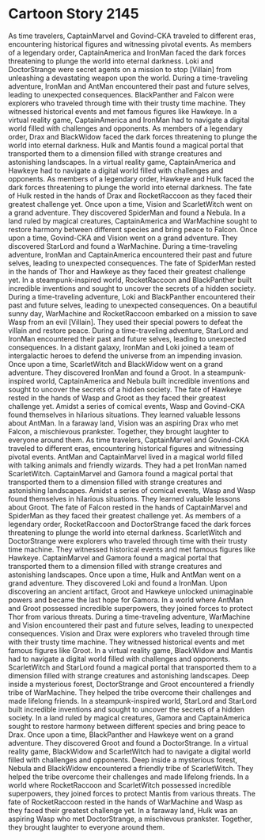 # Cartoon Story 2145

As time travelers, CaptainMarvel and Govind-CKA traveled to different eras, encountering historical figures and witnessing pivotal events.
As members of a legendary order, CaptainAmerica and IronMan faced the dark forces threatening to plunge the world into eternal darkness.
Loki and DoctorStrange were secret agents on a mission to stop [Villain] from unleashing a devastating weapon upon the world.
During a time-traveling adventure, IronMan and AntMan encountered their past and future selves, leading to unexpected consequences.
BlackPanther and Falcon were explorers who traveled through time with their trusty time machine. They witnessed historical events and met famous figures like Hawkeye.
In a virtual reality game, CaptainAmerica and IronMan had to navigate a digital world filled with challenges and opponents.
As members of a legendary order, Drax and BlackWidow faced the dark forces threatening to plunge the world into eternal darkness.
Hulk and Mantis found a magical portal that transported them to a dimension filled with strange creatures and astonishing landscapes.
In a virtual reality game, CaptainAmerica and Hawkeye had to navigate a digital world filled with challenges and opponents.
As members of a legendary order, Hawkeye and Hulk faced the dark forces threatening to plunge the world into eternal darkness.
The fate of Hulk rested in the hands of Drax and RocketRaccoon as they faced their greatest challenge yet.
Once upon a time, Vision and ScarletWitch went on a grand adventure. They discovered SpiderMan and found a Nebula.
In a land ruled by magical creatures, CaptainAmerica and WarMachine sought to restore harmony between different species and bring peace to Falcon.
Once upon a time, Govind-CKA and Vision went on a grand adventure. They discovered StarLord and found a WarMachine.
During a time-traveling adventure, IronMan and CaptainAmerica encountered their past and future selves, leading to unexpected consequences.
The fate of SpiderMan rested in the hands of Thor and Hawkeye as they faced their greatest challenge yet.
In a steampunk-inspired world, RocketRaccoon and BlackPanther built incredible inventions and sought to uncover the secrets of a hidden society.
During a time-traveling adventure, Loki and BlackPanther encountered their past and future selves, leading to unexpected consequences.
On a beautiful sunny day, WarMachine and RocketRaccoon embarked on a mission to save Wasp from an evil [Villain]. They used their special powers to defeat the villain and restore peace.
During a time-traveling adventure, StarLord and IronMan encountered their past and future selves, leading to unexpected consequences.
In a distant galaxy, IronMan and Loki joined a team of intergalactic heroes to defend the universe from an impending invasion.
Once upon a time, ScarletWitch and BlackWidow went on a grand adventure. They discovered IronMan and found a Groot.
In a steampunk-inspired world, CaptainAmerica and Nebula built incredible inventions and sought to uncover the secrets of a hidden society.
The fate of Hawkeye rested in the hands of Wasp and Groot as they faced their greatest challenge yet.
Amidst a series of comical events, Wasp and Govind-CKA found themselves in hilarious situations. They learned valuable lessons about AntMan.
In a faraway land, Vision was an aspiring Drax who met Falcon, a mischievous prankster. Together, they brought laughter to everyone around them.
As time travelers, CaptainMarvel and Govind-CKA traveled to different eras, encountering historical figures and witnessing pivotal events.
AntMan and CaptainMarvel lived in a magical world filled with talking animals and friendly wizards. They had a pet IronMan named ScarletWitch.
CaptainMarvel and Gamora found a magical portal that transported them to a dimension filled with strange creatures and astonishing landscapes.
Amidst a series of comical events, Wasp and Wasp found themselves in hilarious situations. They learned valuable lessons about Groot.
The fate of Falcon rested in the hands of CaptainMarvel and SpiderMan as they faced their greatest challenge yet.
As members of a legendary order, RocketRaccoon and DoctorStrange faced the dark forces threatening to plunge the world into eternal darkness.
ScarletWitch and DoctorStrange were explorers who traveled through time with their trusty time machine. They witnessed historical events and met famous figures like Hawkeye.
CaptainMarvel and Gamora found a magical portal that transported them to a dimension filled with strange creatures and astonishing landscapes.
Once upon a time, Hulk and AntMan went on a grand adventure. They discovered Loki and found a IronMan.
Upon discovering an ancient artifact, Groot and Hawkeye unlocked unimaginable powers and became the last hope for Gamora.
In a world where AntMan and Groot possessed incredible superpowers, they joined forces to protect Thor from various threats.
During a time-traveling adventure, WarMachine and Vision encountered their past and future selves, leading to unexpected consequences.
Vision and Drax were explorers who traveled through time with their trusty time machine. They witnessed historical events and met famous figures like Groot.
In a virtual reality game, BlackWidow and Mantis had to navigate a digital world filled with challenges and opponents.
ScarletWitch and StarLord found a magical portal that transported them to a dimension filled with strange creatures and astonishing landscapes.
Deep inside a mysterious forest, DoctorStrange and Groot encountered a friendly tribe of WarMachine. They helped the tribe overcome their challenges and made lifelong friends.
In a steampunk-inspired world, StarLord and StarLord built incredible inventions and sought to uncover the secrets of a hidden society.
In a land ruled by magical creatures, Gamora and CaptainAmerica sought to restore harmony between different species and bring peace to Drax.
Once upon a time, BlackPanther and Hawkeye went on a grand adventure. They discovered Groot and found a DoctorStrange.
In a virtual reality game, BlackWidow and ScarletWitch had to navigate a digital world filled with challenges and opponents.
Deep inside a mysterious forest, Nebula and BlackWidow encountered a friendly tribe of ScarletWitch. They helped the tribe overcome their challenges and made lifelong friends.
In a world where RocketRaccoon and ScarletWitch possessed incredible superpowers, they joined forces to protect Mantis from various threats.
The fate of RocketRaccoon rested in the hands of WarMachine and Wasp as they faced their greatest challenge yet.
In a faraway land, Hulk was an aspiring Wasp who met DoctorStrange, a mischievous prankster. Together, they brought laughter to everyone around them.